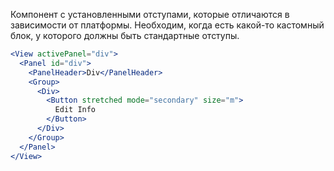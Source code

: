 Компонент с установленными отступами, которые отличаются в зависимости от платформы. Необходим, когда есть какой-то
кастомный блок, у которого должны быть стандартные отступы.

```jsx
<View activePanel="div">
  <Panel id="div">
    <PanelHeader>Div</PanelHeader>
    <Group>
      <Div>
        <Button stretched mode="secondary" size="m">
          Edit Info
        </Button>
      </Div>
    </Group>
  </Panel>
</View>
```
